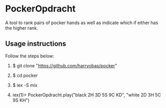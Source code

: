 # PockerOpdracht

A tool to rank pairs of pocker hands as well as indicate which
if either has the higher rank.


## Usage instructions

Follow the steps below:

1. $ git clone "https://github.com/harryobas/pocker"

2. $ cd pocker

3. $ iex -S mix

4. iex(1)> PockerOpdracht.play("black 2H 3D 5S 9C KD", "white 2D 3H 5C 9S KH")
